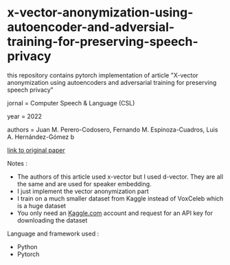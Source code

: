 # x-vector-anonymization-using-autoencoder-and-adversial-training-for-preserving-speech-privacy
this repository contains pytorch implementation of article "X-vector anonymization using autoencoders and adversarial training for preserving speech privacy"

jornal = Computer Speech & Language (CSL)

year = 2022

authors = Juan M. Perero-Codosero, Fernando M. Espinoza-Cuadros, Luis A. Hernández-Gómez b

<a href="https://www.sciencedirect.com/science/article/pii/S088523082200002X">link to original paper</a>

Notes :
* The authors of this article used x-vector but I used d-vector. They are all the same and are used for speaker embedding.
* I just implement the vector anonymization part
* I train on a much smaller dataset from Kaggle instead of VoxCeleb which is a huge dataset
* You only need an <a href="https://www.kaggle.com">Kaggle.com</a> account and request for an API key for downloading the dataset

Language and framework used :
* Python
* Pytorch

